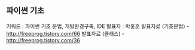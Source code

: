 ## 파이썬 기초
키워드 : 파이썬 기초 문법, 개발환경구축, IDE
발표자 : 박홍훈
발표자료 (기초문법) - http://freeprog.tistory.com/66
발표자료 (클래스) - http://freeprog.tistory.com/36 
